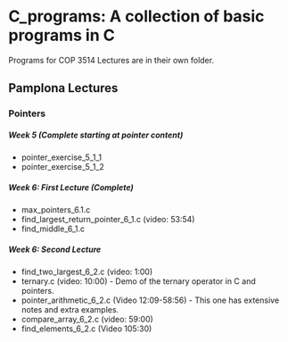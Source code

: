 # C_programs:  A collection of basic programs in C 

Programs for COP 3514 Lectures are in their own folder.

## Pamplona Lectures

### Pointers

##### Week 5 (Complete starting at pointer content)
* pointer_exercise_5_1_1
* pointer_exercise_5_1_2

##### Week 6: First Lecture (Complete)
* max_pointers_6.1.c
* find_largest_return_pointer_6_1.c (video: 53:54)
* find_middle_6_1.c

##### Week 6: Second Lecture
* find_two_largest_6_2.c (video: 1:00)
* ternary.c (video: 10:00) - Demo of the ternary operator in C and pointers.
* pointer_arithmetic_6_2.c (Video 12:09-58:56) - This one has extensive notes and extra examples.
* compare_array_6_2.c (video: 59:00)
* find_elements_6_2.c (Video 105:30)


